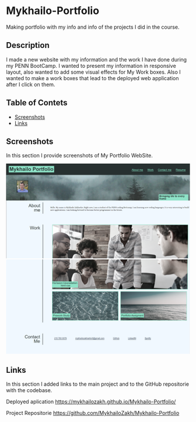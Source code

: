 # Mykhailo-Portfolio

Making portfolio with my info and info of the projects I  did in the course.

## Description

I made a new website with my information and the work I have done during my PENN BootCamp. I wanted to present my information in responsive layout, also wanted to add some visual effects for My Work boxes. Also I wanted to make a work boxes that lead to the deployed web application after I click on them.

## Table of Contets

- [Screenshots](#screenshots)
- [Links](#links)

## Screenshots

In this section I provide screenshots of My Portfolio WebSite.

![alt text](assets/images/screenshot1.png "First Screenshot")
![alt text](assets/images/screenshot2.png "Second Screenshot")

## Links

In this section I added links to the main project and to the GitHub repositorie with the codebase.

Deployed aplication
 https://mykhailozakh.github.io/Mykhailo-Portfolio/

Project Repositorie
 https://github.com/MykhailoZakh/Mykhailo-Portfolio
